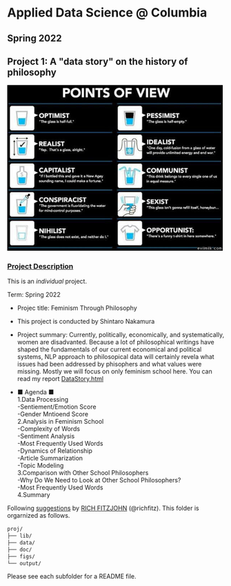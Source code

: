 # Applied Data Science @ Columbia
## Spring 2022
## Project 1: A "data story" on the history of philosophy

<img src="figs/100126-the-glass.jpeg" width="500">

### [Project Description](doc/)
This is an *individual* project. 

Term: Spring 2022

+ Projec title: Feminism Through Philosophy
+ This project is conducted by Shintaro Nakamura

+ Project summary: Currently, politically, economically, and systematically, women are disadvanted. Because a lot of philosophical writings have shaped the fundamentals of our current economical and political systems, NLP approach to philosopical data will certainly revela what issues had been addressed by phisophers and what values were missing. Mostly we will focus on only feminism school here. You can read my report [DataStory.html](doc/)

+ ■ Agenda ■<br>
1.Data Processing<br>
-Sentiement/Emotion Score<br>
-Gender Mntioend Score<br>
2.Analysis in Feminism School<br>
-Complexity of Words<br>
-Sentiment Analysis<br>
-Most Frequently Used Words<br>
-Dynamics of Relationship<br>
-Article Summarization<br>
-Topic Modeling<br>
3.Comparison with Other School Philosophers<br>
-Why Do We Need to Look at Other School Philosophers?<br>
-Most Frequently Used Words<br>
4.Summary


Following [suggestions](http://nicercode.github.io/blog/2013-04-05-projects/) by [RICH FITZJOHN](http://nicercode.github.io/about/#Team) (@richfitz). This folder is orgarnized as follows.

```
proj/
├── lib/
├── data/
├── doc/
├── figs/
└── output/
```

Please see each subfolder for a README file.
